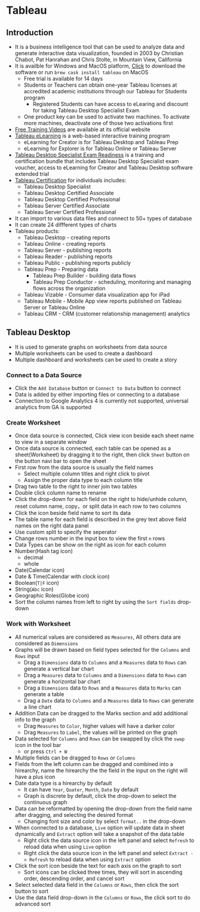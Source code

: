 # Tableau

## Introduction

- It is a business intelligence tool that can be used to analyze data and generate interactive data visualization, founded in 2003 by Christian Chabot, Pat Hanrahan and Chris Stolte, in Mountain View, California
- It is availble for Windows and MacOS platform, [Click](https://www.tableau.com/products/trial) to download the software or run `brew cask install tableau` on MacOS
  - Free trial is available for 14 days
  - Students or Teachers can obtain one-year Tableau licenses at accredited academic institutions through our Tableau for Students program
    - Registered Students can have access to eLearing and discount for taking Tableau Desktop Specialist Exam
  - One product key can be used to activate two machines. To activate more machines, deactivate one of those two activations first
- [Free Training Videos](https://www.tableau.com/learn/training/20203) are available at its official website
- [Tableau eLearning](https://www.tableau.com/learn/training/elearning) is a web-based interactive training program
  - eLearning for Creator is for Tableau Desktop and Tableau Prep
  - eLearning for Explorer is for Tableau Online or Tableau Server
- [Tableau Desktop Specialist Exam Readiness](https://www.tableau.com/learn/training/specialist-certification-prep) is a training and certification bundle that includes Tableau Desktop Specialist exam voucher, access to eLearning for Creator and Tableau Desktop software extended trial
- [Tableau Certification](https://www.tableau.com/learn/certification) for individuals includes:
  - Tableau Desktop Specialist
  - Tableau Desktop Certified Associate
  - Tableau Desktop Certified Professional
  - Tableau Server Certified Associate
  - Tableau Server Certified Professional
- It can import to various data files and connect to 50+ types of database
- It can create 24 diffferent types of charts
- Tableau products:
  - Tableau Desktop - creating reports
  - Tableau Online - creating reports
  - Tableau Server - publishing reports
  - Tableau Reader - publishing reports
  - Tableau Public - publishing reports publicly
  - Tableau Prep - Preparing data
    - Tableau Prep Builder - building data flows
    - Tableau Prep Conductor - scheduling, monitoring and managing flows across the organization
  - Tableau Vizable - Consumer data visualization app for iPad
  - Tableau Mobile - Mobile App view reports published on Tableau Server or Tableau Online
  - Tableau CRM - CRM (customer relationship management) analytics

## Tableau Desktop

- It is used to generate graphs on worksheets from data source
- Multiple worksheets can be used to create a dashboard
- Multiple dashboard and worksheets can be used to create a story

### Connect to a Data Source

- Click the `Add Database` button or `Connect to Data` button to connect
- Data is added by either importing files or connecting to a database
- Connection to Google Analytics 4 is currently not supported, universal analytics from GA is supported

### Create Worksheet

- Once data source is connected, Click view icon beside each sheet name to view in a separate window
- Once data source is connected, each table can be opened as a sheet(Worksheet) by dragging it to the right, then click `Sheet` button on the button navi bar to open the sheet
- First row from the data source is usually the field names
  - Select multiple column titles and right click to pivot
  - Assign the proper data type to each column title
- Drag two table to the right to inner join two tables
- Double click column name to rename
- Click the drop-down for each field on the right to hide/unhide column, reset column name, copy，or split data in each row to two columns
- Click the icon beside field name to sort its data
- The table name for each field is described in the grey text above field names on the right data panel
- Use custom split to specify the seperator
- Change rows number in the input box to view the first `n` rows
- Data Types can be show on the right as icon for each column
- Number(Hash tag icon)
  - decimal
  - whole
- Date(Calendar icon)
- Date & Time(Calendar with clock icon)
- Boolean(`T|F` icon)
- String(`Abc` icon)
- Geographic Roles(Globe icon)
- Sort the column names from left to right by using the `Sort fields` drop-down

### Work with Worksheet

- All numerical values are considered as `Measures`, All others data are considered as `Dimensions`
- Graphs will be drawn based on field types selected for the `Columns` and `Rows` input
  - Drag a `Dimensions` data to `Columns` and a `Measures` data to `Rows` can generate a vertical bar chart
  - Drag a `Measures` data to `Columns` and a `Dimensions` data to `Rows` can generate a horizontal bar chart
  - Drag a `Dimensions` data to `Rows` and a `Measures` data to `Marks` can generate a table
  - Drag a `Date` data to `Columns` and a `Measures` data to `Rows` can generate a line chart
- Addition Data can be dragged to the Marks section and add additional info to the graph
  - Drag `Measures` to `Color`, higher values will have a darker color
  - Drag `Measures` to `Label`, the values will be printed on the graph
- Data selected for `Columns` and `Rows` can be swapped by click the `swap` icon in the tool bar
  - or press `Ctrl + W`
- Multiple fields can be dragged to `Rows` or `Columns`
- Fields from the left column can be dragged and combined into a hirearchy, name the hirearchy the the field in the input on the right will have a plus icon
- Date data type is a hirearchy by default
  - It can have `Year`, `Quater`, `Month`, `Date` by default
  - Graph is discrete by default, click the drop-down to select the continuous graph
- Data can be reformatted by opening the drop-down from the field name after dragging, and selecting the desired format
  - Changing font size and color by select `format..` in the drop-down
- When connected to a database, `Live` option will update data in sheet dynamically and `Extract` option will take a snapshot of the data table
  - Right click the data source icon in the left panel and select `Refresh` to reload data when using `Live` option
  - Right click the data source icon in the left panel and select `Extract -> Refresh` to reload data when using `Extract` option
- Click the sort icon beside the text for each axis on the graph to sort
  - Sort icons can be clicked three times, they will sort in ascending order, descending order, and cancel sort
- Select selected data field in the `Columns` or `Rows`, then click the sort button to sort
- Use the data field drop-down in the `Columns` or `Rows`, the click sort to do advanced sort
